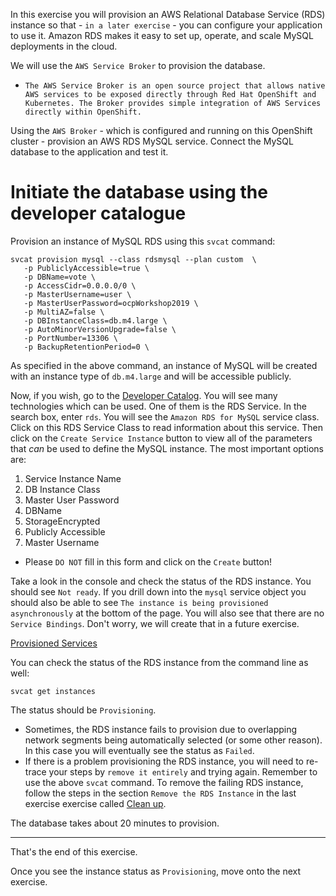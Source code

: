 In this exercise you will provision an AWS Relational Database Service (RDS) instance so that - ``in a later exercise`` - you can configure your application to use it.  Amazon RDS makes it easy to set up, operate, and scale MySQL deployments in the cloud. 

We will use the ``AWS Service Broker`` to provision the database.

- ``The AWS Service Broker is an open source project that allows native AWS services to be exposed directly through Red Hat OpenShift and Kubernetes. The Broker provides simple integration of AWS Services directly within OpenShift.``

Using the ``AWS Broker`` - which is configured and running on this OpenShift cluster - provision an AWS RDS MySQL service.  Connect the MySQL database to the application and test it. 

# Initiate the database using the developer catalogue 

Provision an instance of MySQL RDS using this ``svcat`` command: 

```execute
svcat provision mysql --class rdsmysql --plan custom  \
   -p PubliclyAccessible=true \
   -p DBName=vote \
   -p AccessCidr=0.0.0.0/0 \
   -p MasterUsername=user \
   -p MasterUserPassword=ocpWorkshop2019 \
   -p MultiAZ=false \
   -p DBInstanceClass=db.m4.large \
   -p AutoMinorVersionUpgrade=false \
   -p PortNumber=13306 \
   -p BackupRetentionPeriod=0 \
```
 <!-- -p VpcId=vpc-03a00c0e08cc9bec3  note that this param is not needed.  The AWS Service Broker should be configured with the target VPN -->

As specified in the above command, an instance of MySQL will be created with an instance type of ``db.m4.large`` and will be accessible publicly. 

Now, if you wish, go to the [Developer Catalog](%console_url%/catalog/ns/%project_namespace%). You will see many technologies which can be used.  One of them is the RDS Service.  In the search box, enter ``rds``.  You will see the ``Amazon RDS for MySQL`` service class.  Click on this RDS Service Class to read information about this service.  Then click on the ``Create Service Instance``  button to view all of the parameters that _can_ be used to define the MySQL instance.  The most important options are:

1. Service Instance Name
1. DB Instance Class
1. Master User Password
1. DBName
1. StorageEncrypted 
1. Publicly Accessible
1. Master Username

 - Please ``DO NOT`` fill in this form and click on the ``Create`` button!  

Take a look in the console and check the status of the RDS instance.  You should see ``Not ready``.  If you drill down into the ``mysql`` service object you should also be able to see ``The instance is being provisioned asynchronously`` at the bottom of the page.   You will also see that there are no ``Service Bindings``. Don't worry, we will create that in a future exercise.  

[Provisioned Services](%console_url%/provisionedservices/ns/%project_namespace%/)

You can check the status of the RDS instance from the command line as well:

```execute
svcat get instances
```

The status should be ``Provisioning``. 

 - Sometimes, the RDS instance fails to provision due to overlapping network segments being automatically selected (or some other reason).  In this case you will eventually see the status as ``Failed``.  
 - If there is a problem provisioning the RDS instance, you will need to re-trace your steps by `remove it entirely` and trying again.  Remember to use the above `svcat` command.  To remove the failing RDS instance, follow the steps in the section ``Remove the RDS Instance`` in the last exercise exercise called [Clean up](90-clean-up).  

The database takes about 20 minutes to provision. 

---
That's the end of this exercise.

Once you see the instance status as `Provisioning`, move onto the next exercise.
